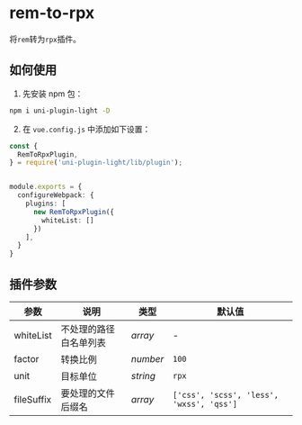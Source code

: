 # rem-to-rpx

将`rem`转为`rpx`插件。

## 如何使用

1. 先安装 npm 包：

```bash
npm i uni-plugin-light -D
```

2. 在 `vue.config.js` 中添加如下设置：

```ts
const {
  RemToRpxPlugin,
} = require('uni-plugin-light/lib/plugin');


module.exports = {
  configureWebpack: {
    plugins: [
      new RemToRpxPlugin({
        whiteList: []
      })
    ],
  }
}
```

## 插件参数


| 参数       | 说明                   | 类型     | 默认值                                   |
| ---------- | ---------------------- | -------- | ---------------------------------------- |
| whiteList  | 不处理的路径白名单列表 | _array_  | -                                        |
| factor     | 转换比例               | _number_ | `100`                                    |
| unit       | 目标单位               | _string_ | `rpx`                                    |
| fileSuffix | 要处理的文件后缀名     | _array_  | `['css', 'scss', 'less', 'wxss', 'qss']` |

